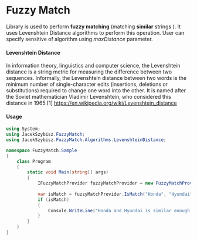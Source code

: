 # Fuzzy Match

Library is used to perform **fuzzy matching** (matching **similar** strings ). It uses Levenshtein Distance algorithms to perform this operation. User can specify sensitive of algorithm using *maxDistance* parameter. 

#### Levenshtein Distance
In information theory, linguistics and computer science, the Levenshtein distance is a string metric for measuring the difference between two sequences. Informally, the Levenshtein distance between two words is the minimum number of single-character edits (insertions, deletions or substitutions) required to change one word into the other. It is named after the Soviet mathematician Vladimir Levenshtein, who considered this distance in 1965.[1]
https://en.wikipedia.org/wiki/Levenshtein_distance

#### Usage
```csharp
using System;
using JacekSzybisz.FuzzyMatch;
using JacekSzybisz.FuzzyMatch.Algorithms.LevenshteinDistance;

namespace FuzzyMatch.Sample
{
    class Program
    {
        static void Main(string[] args)
        {
            IFuzzyMatchProvider fuzzyMatchProvider = new FuzzyMatchProvider(new LevenshteinDistanceService());
     
            var isMatch = fuzzyMatchProvider.IsMatch("Honda", "Hyundai", 2);
            if (isMatch)
            {
                Console.WriteLine("Honda and Hyundai is similar enough to be considered as match");
            }
        }
    }
}


```
